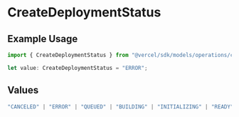 # CreateDeploymentStatus

## Example Usage

```typescript
import { CreateDeploymentStatus } from "@vercel/sdk/models/operations/createdeployment.js";

let value: CreateDeploymentStatus = "ERROR";
```

## Values

```typescript
"CANCELED" | "ERROR" | "QUEUED" | "BUILDING" | "INITIALIZING" | "READY"
```